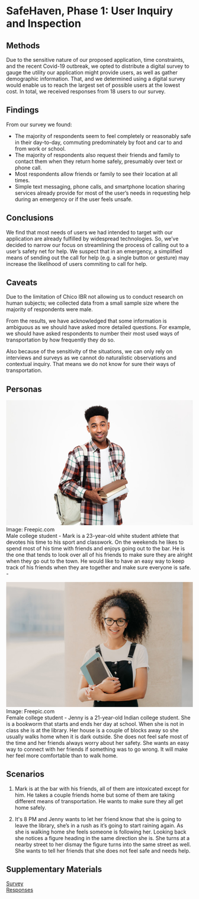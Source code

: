 # SafeHaven, Phase 1: User Inquiry and Inspection

## Methods

Due to the sensitive nature of our proposed application, time constraints, and the recent Covid-19 outbreak, we opted to distribute a digital survey to gauge the utility our application might provide users, as well as gather demographic information. That, and we determined using a digital survey would enable us to reach the largest set of possible users at the lowest cost.  In total, we received responses from 18 users to our survey.

## Findings

From our survey we found:
- The majority of respondents seem to feel completely or reasonably safe in their day-to-day, commuting predominately by foot and car to and from work or school.
- The majority of respondents also request their friends and family to contact them when they return home safely, presumably over text or phone call.
- Most respondents allow friends or family to see their location at all times.
- Simple text messaging, phone calls, and smartphone location sharing services already provide for most of the user’s needs in requesting help during an emergency or if the user feels unsafe.

## Conclusions

We find that most needs of users we had intended to target with our application are already fulfilled by widespread technologies. So, we’ve decided to narrow our focus on streamlining the process of calling out to a user’s safety net for help. We suspect that in an emergency, a simplified means of sending out the call for help (e.g. a single button or gesture) may increase the likelihood of users commiting to call for help.

## Caveats

Due to the limitation of Chico IBR not allowing us to conduct research on human subjects; we collected data from a small sample size where the majority of respondents were male. 

From the results, we have acknowledged that some information is ambiguous as we should have asked more detailed questions. For example, we should have asked respondents to number their most used ways of transportation by how frequently they do so. 

Also because of the sensitivity of the situations, we can only rely on interviews and surveys as we cannot do naturalistic observations and contextual inquiry. That means we do not know for sure their ways of transportation.

## Personas

![Male Student Image](../assets/male-student.jpg)<br/>
Image: Freepic.com<br/>
Male college student - Mark is a 23-year-old white student athlete that devotes his time to his sport and classwork. On the weekends he likes to spend most of his time with friends and enjoys going out to the bar. He is the one that tends to look over all of his friends to make sure they are alright when they go out to the town. He would like to have an easy way to keep track of his friends when they are together and make sure everyone is safe.  - 

![Female Student Image](../assets/female-student.jpg)<br/>
Image: Freepic.com<br/>
Female college student - Jenny is a 21-year-old Indian college student. She is a bookworm that starts and ends her day at school. When she is not in class she is at the library. Her house is a couple of blocks away so she usually walks home when it is dark outside. She does not feel safe most of the time and her friends always worry about her safety. She wants an easy way to connect with her friends if something was to go wrong. It will make her feel more comfortable than to walk home.

## Scenarios

1. Mark is at the bar with his friends, all of them are intoxicated except for him. He takes a couple friends home but some of them are taking different means of transportation. He wants to make sure they all get home safely.

2. It's 8 PM and Jenny wants to let her friend know that she is going to leave the library, she’s in a rush as it’s going to start raining again. As she is walking home she feels someone is following her. Looking back she notices a figure heading in the same direction she is. She turns at a nearby street to her dismay the figure turns into the same street as well. She wants to tell her friends that she does not feel safe and needs help.

## Supplementary Materials

[Survey](https://docs.google.com/forms/d/181i4Fe-o_I_vdK78VH5YWM4Y6zJde0yRBN5Vszi49lA/edit)<br/>
[Responses](https://docs.google.com/spreadsheets/d/130558LFeDmlgOYtwOskHl9IXTZS_g0oSS0qfQBmJuqM/edit#gid=125094958)
